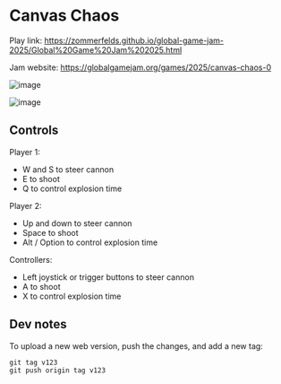 # Canvas Chaos

Play link: https://zommerfelds.github.io/global-game-jam-2025/Global%20Game%20Jam%202025.html

Jam website: https://globalgamejam.org/games/2025/canvas-chaos-0

![image](https://github.com/user-attachments/assets/de11651c-0e80-44f7-aaba-a615aca10f18)

![image](https://github.com/user-attachments/assets/333f976d-9620-45a2-a664-f60bd1f22262)

## Controls

Player 1:

* W and S to steer cannon
* E to shoot
* Q to control explosion time

Player 2:

* Up and down to steer cannon
* Space to shoot
* Alt / Option to control explosion time

Controllers:

* Left joystick or trigger buttons to steer cannon
* A to shoot
* X to control explosion time

## Dev notes

To upload a new web version, push the changes, and add a new tag:
	
```
git tag v123
git push origin tag v123
```

